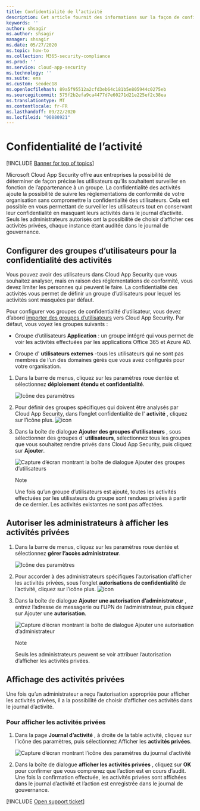 ```yaml
---
title: Confidentialité de l’activité
description: Cet article fournit des informations sur la façon de configurer votre analyse d’activité pour qu’elle soit conforme à votre politique de confidentialité des utilisateurs.
keywords: ''
author: shsagir
ms.author: shsagir
manager: shsagir
ms.date: 05/27/2020
ms.topic: how-to
ms.collection: M365-security-compliance
ms.prod: ''
ms.service: cloud-app-security
ms.technology: ''
ms.suite: ems
ms.custom: seodec18
ms.openlocfilehash: 89a5f95512a2cfd3eb64c181b5e805944c0275eb
ms.sourcegitcommit: 575f2b2efa9ca4477d7e60271d21e225ef2c38ea
ms.translationtype: MT
ms.contentlocale: fr-FR
ms.lasthandoff: 09/22/2020
ms.locfileid: "90880921"
---
```

# <a name="activity-privacy"></a>Confidentialité de l’activité

[!INCLUDE [Banner for top of topics](includes/banner.md)]

Microsoft Cloud App Security offre aux entreprises la possibilité de déterminer de façon précise les utilisateurs qu’ils souhaitent surveiller en fonction de l’appartenance à un groupe. La confidentialité des activités ajoute la possibilité de suivre les réglementations de conformité de votre organisation sans compromettre la confidentialité des utilisateurs. Cela est possible en vous permettant de surveiller les utilisateurs tout en conservant leur confidentialité en masquant leurs activités dans le journal d’activité. Seuls les administrateurs autorisés ont la possibilité de choisir d’afficher ces activités privées, chaque instance étant auditée dans le journal de gouvernance.

## <a name="configure-activity-privacy-user-groups"></a>Configurer des groupes d’utilisateurs pour la confidentialité des activités

Vous pouvez avoir des utilisateurs dans Cloud App Security que vous souhaitez analyser, mais en raison des réglementations de conformité, vous devez limiter les personnes qui peuvent le faire. La confidentialité des activités vous permet de définir un groupe d’utilisateurs pour lequel les activités sont masquées par défaut.

Pour configurer vos groupes de confidentialité d’utilisateur, vous devez d’abord [importer des groupes d’utilisateurs](user-groups.md) vers Cloud App Security. Par défaut, vous voyez les groupes suivants :

- Groupe d’utilisateurs **Application** : un groupe intégré qui vous permet de voir les activités effectuées par les applications Office 365 et Azure AD.

- Groupe d' **utilisateurs externes** -tous les utilisateurs qui ne sont pas membres de l’un des domaines gérés que vous avez configurés pour votre organisation.

1. Dans la barre de menus, cliquez sur les paramètres roue dentée et sélectionnez **déploiement étendu et confidentialité**.

    ![Icône des paramètres](media/settings-icon.png)

1. Pour définir des groupes spécifiques qui doivent être analysés par Cloud App Security, dans l’onglet confidentialité de l' **activité** , cliquez sur l’icône plus.
    ![icon](media/plus-icon.png)

1. Dans la boîte de dialogue **Ajouter des groupes d’utilisateurs** , sous sélectionner des groupes d' **utilisateurs**, sélectionnez tous les groupes que vous souhaitez rendre privés dans Cloud App Security, puis cliquez sur **Ajouter**.

    ![Capture d’écran montrant la boîte de dialogue Ajouter des groupes d’utilisateurs](media/activity-privacy-add-user-groups.png)

    > [!NOTE]
    > Une fois qu’un groupe d’utilisateurs est ajouté, toutes les activités effectuées par les utilisateurs du groupe sont rendues privées à partir de ce dernier. Les activités existantes ne sont pas affectées.

## <a name="assign-admins-permission-to-view-private-activities"></a>Autoriser les administrateurs à afficher les activités privées

1. Dans la barre de menus, cliquez sur les paramètres roue dentée et sélectionnez **gérer l’accès administrateur**.

    ![Icône des paramètres](media/settings-icon.png)

1. Pour accorder à des administrateurs spécifiques l’autorisation d’afficher les activités privées, sous l’onglet **autorisations de confidentialité** de l’activité, cliquez sur l’icône plus.
    ![icon](media/plus-icon.png)

1. Dans la boîte de dialogue **Ajouter une autorisation d’administrateur** , entrez l’adresse de messagerie ou l’UPN de l’administrateur, puis cliquez sur Ajouter une **autorisation**.

    ![Capture d’écran montrant la boîte de dialogue Ajouter une autorisation d’administrateur](media/activity-privacy-add-admin-permission.png)

    > [!NOTE]
    > Seuls les administrateurs peuvent se voir attribuer l’autorisation d’afficher les activités privées.

## <a name="viewing-private-activities"></a>Affichage des activités privées

Une fois qu’un administrateur a reçu l’autorisation appropriée pour afficher les activités privées, il a la possibilité de choisir d’afficher ces activités dans le journal d’activité.

### <a name="to-view-private-activities"></a>Pour afficher les activités privées

1. Dans la page **Journal d’activité** , à droite de la table activité, cliquez sur l’icône des paramètres, puis sélectionnez Afficher les **activités privées**.

    ![Capture d’écran montrant l’icône des paramètres du journal d’activité](media/activity-privacy-view-settings-icon.png)

1. Dans la boîte de dialogue **afficher les activités privées** , cliquez sur **OK** pour confirmer que vous comprenez que l’action est en cours d’audit. Une fois la confirmation effectuée, les activités privées sont affichées dans le journal d’activité et l’action est enregistrée dans le journal de gouvernance.

[!INCLUDE [Open support ticket](includes/support.md)]
